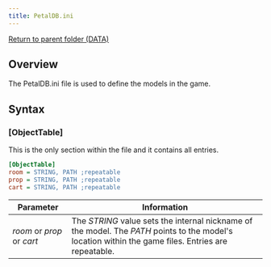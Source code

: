 ```yaml
---
title: PetalDB.ini
---
```


[Return to parent folder (DATA)](../DATA)

## Overview

The PetalDB.ini file is used to define the models in the game.

## Syntax

### [ObjectTable]

This is the only section within the file and it contains all entries.

```ini
[ObjectTable]
room = STRING, PATH ;repeatable
prop = STRING, PATH ;repeatable
cart = STRING, PATH ;repeatable
```

| Parameter                  | Information                                                                                                                                          |
| -------------------------- | ---------------------------------------------------------------------------------------------------------------------------------------------------- |
| *room* or *prop* or *cart* | The *STRING* value sets the internal nickname of the model. The *PATH* points to the model's location within the game files. Entries are repeatable. |
